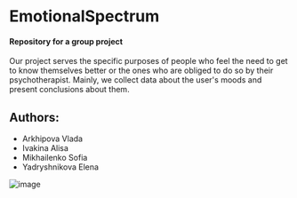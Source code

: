 # EmotionalSpectrum
#### Repository for a group project 
 Our project serves the specific purposes of people who feel the need to get to know
 themselves better or the ones who are obliged to do so by their psychotherapist. Mainly,
 we collect data about the user's moods and present conclusions about them.
 
## Authors:
* Arkhipova Vlada
* Ivakina Alisa
* Mikhailenko Sofia
* Yadryshnikova Elena

![image](https://user-images.githubusercontent.com/71252393/171226513-11fea65e-6bbf-41ee-bd13-69ccf58208df.png)


